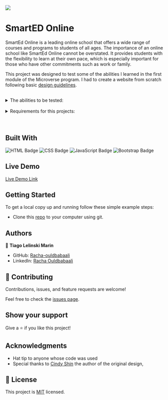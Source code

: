 ![](https://img.shields.io/badge/Microverse-blueviolet)

# SmartED Online

SmartEd Online is a leading online school that offers a wide range of courses and programs to students of all ages. The importance of an online school like SmartEd Online cannot be overstated. It provides students with the flexibility to learn at their own pace, which is especially important for those who have other commitments such as work or family.

This project was designed to test some of the abilities I learned in the first module of the Microverse program. I had to create a website from scratch following basic [design guidelines](https://www.behance.net/gallery/29845175/CC-Global-Summit-2015). 

<br>
<details>
  <summary>The abilities to be tested:  </summary>
  
- Use semantic HTML tags.
- Apply best practices in HTML code.
- Use CSS selectors correctly.
- Use CSS box model.
- Use Flexbox to place elements in the page.
- Demonstrate ability to create UIs adaptable to different screen sizes using media queries.
- Use GitHub Pages to deploy web pages.
- Apply JavaScript best practices and language style guides in code.
- Use JavaScript to manipulate DOM elements.
- Use JavaScript events.
- Use objects to store and access data.
- Communicate technical concepts to other technical people.

</details>

<br>
<details>
  <summary>Requirements for this projects:  </summary>

* Build only these 2 pages: The "home" page and the "about" page.

* Each of these pages should have versions for 2 different screen sizes: mobile: up to 768px wide and desktop: 768px or wider.

* Interactions
    - Links:
      - The home page should have a link in the menu to the about page.
      - The logo in the header links to the home page.
      
    - Mobile menu
      - When the user clicks (or taps) the hamburger button on the header, the mobile menu appears over the page.
      - There are no guidelines for the mobile menu in the docs, but you should implement it so it is consistent with the design (colors, typography, spacings, etc.).
      - The mobile menu should have a close (X) button that closes the menu.

*Dynamic page
  - The section "Featured speakers" should be created dynamically in JavaScript.
  - You should use a JavaScript variable with the data about the speakers and use it when the page loads to create the HTML for this section dynamically.
</details>

<br>
<br>

## Built With

<img alt="HTML Badge" src="https://img.shields.io/badge/html5%20-%23E34F26.svg?&style=for-the-badge&logo=html5&logoColor=white">
<img alt="CSS Badge" src="https://img.shields.io/badge/css3%20-%231572B6.svg?&style=for-the-badge&logo=css3&logoColor=white">
<img alt="JavaScript Badge" src="https://img.shields.io/badge/javascript%20-%23323330.svg?&style=for-the-badge&logo=javascript&logoColor=%23F7DF1E">
<img alt="Bootstrap Badge" src="https://img.shields.io/badge/bootstrap-%23563D7C.svg?style=for-the-badge&logo=bootstrap&logoColor=white">

## Live Demo

[Live Demo Link](https://rachaouldbabaali.github.io/capstone-1/)




## Getting Started

To get a local copy up and running follow these simple example steps:

- Clone this [repo](https://github.com/rachaouldbabaali/capstone-1) to your computer using git.




## Authors

👤 **Tiago Lelinski Marin**

- GitHub: [Racha-ouldbabaali](https://github.com/rachaouldbabaali)
- LinkedIn: [Racha Ouldbabaali](https://www.linkedin.com/in/racha-ouldbabaali-25122877/)

## 🤝 Contributing

Contributions, issues, and feature requests are welcome!

Feel free to check the [issues page](https://github.com/rachaouldbabaali/capstone-1/issues).

## Show your support

Give a ⭐️ if you like this project!

## Acknowledgments

- Hat tip to anyone whose code was used
- Special thanks to [Cindy Shin](https://www.behance.net/adagio07) the author of the original design,

## 📝 License

This project is [MIT](./MIT.md) licensed.
